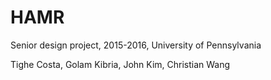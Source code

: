 # HAMR
Senior design project, 2015-2016, University of Pennsylvania

Tighe Costa, Golam Kibria, John Kim, Christian Wang
